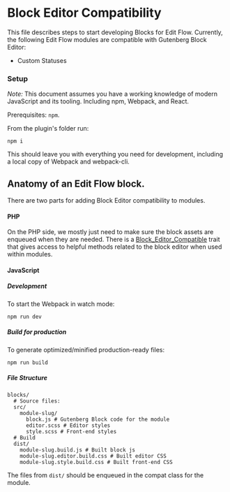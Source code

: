 # Block Editor Compatibility

This file describes steps to start developing Blocks for Edit Flow.
Currently, the following Edit Flow modules are compatible with Gutenberg Block Editor:

* Custom Statuses

### Setup

*Note:* This document assumes you have a working knowledge of modern JavaScript and its tooling. Including npm, Webpack, and React.

Prerequisites: `npm`.

From the plugin's folder run:

```
npm i
```

This should leave you with everything you need for development, including a local copy of Webpack and webpack-cli.

## Anatomy of an Edit Flow block.

There are two parts for adding Block Editor compatibility to modules.

#### PHP

On the PHP side, we mostly just need to make sure the block assets are enqueued when they are needed. There is a [Block_Editor_Compatible](common/php/trait-block-editor-compatible.php) trait that gives access to helpful methods related to the block editor when used within modules.

#### JavaScript

##### Development

To start the Webpack in watch mode:

```npm run dev```

##### Build for production

To generate optimized/minified production-ready files:

```npm run build```

##### File Structure

```
blocks/
  # Source files:
  src/
    module-slug/
      block.js # Gutenberg Block code for the module
      editor.scss # Editor styles
      style.scss # Front-end styles
  # Build
  dist/
    module-slug.build.js # Built block js
    module-slug.editor.build.css # Built editor CSS
    module-slug.style.build.css # Built front-end CSS
```

The files from `dist/` should be enqueued in the compat class for the module.
